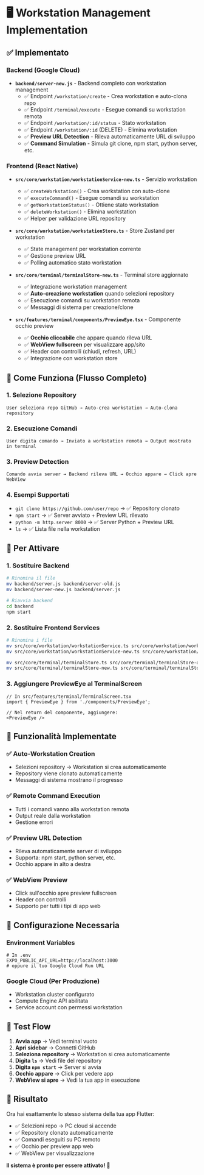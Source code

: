 # 🖥️ Workstation Management Implementation

## ✅ Implementato

### Backend (Google Cloud)
- **`backend/server-new.js`** - Backend completo con workstation management
  - ✅ Endpoint `/workstation/create` - Crea workstation e auto-clona repo
  - ✅ Endpoint `/terminal/execute` - Esegue comandi su workstation remota
  - ✅ Endpoint `/workstation/:id/status` - Stato workstation
  - ✅ Endpoint `/workstation/:id` (DELETE) - Elimina workstation
  - ✅ **Preview URL Detection** - Rileva automaticamente URL di sviluppo
  - ✅ **Command Simulation** - Simula git clone, npm start, python server, etc.

### Frontend (React Native)
- **`src/core/workstation/workstationService-new.ts`** - Servizio workstation
  - ✅ `createWorkstation()` - Crea workstation con auto-clone
  - ✅ `executeCommand()` - Esegue comandi su workstation
  - ✅ `getWorkstationStatus()` - Ottiene stato workstation
  - ✅ `deleteWorkstation()` - Elimina workstation
  - ✅ Helper per validazione URL repository

- **`src/core/workstation/workstationStore.ts`** - Store Zustand per workstation
  - ✅ State management per workstation corrente
  - ✅ Gestione preview URL
  - ✅ Polling automatico stato workstation

- **`src/core/terminal/terminalStore-new.ts`** - Terminal store aggiornato
  - ✅ Integrazione workstation management
  - ✅ **Auto-creazione workstation** quando selezioni repository
  - ✅ Esecuzione comandi su workstation remota
  - ✅ Messaggi di sistema per creazione/clone

- **`src/features/terminal/components/PreviewEye.tsx`** - Componente occhio preview
  - ✅ **Occhio cliccabile** che appare quando rileva URL
  - ✅ **WebView fullscreen** per visualizzare app/sito
  - ✅ Header con controlli (chiudi, refresh, URL)
  - ✅ Integrazione con workstation store

## 🔄 Come Funziona (Flusso Completo)

### 1. Selezione Repository
```
User seleziona repo GitHub → Auto-crea workstation → Auto-clona repository
```

### 2. Esecuzione Comandi
```
User digita comando → Inviato a workstation remota → Output mostrato in terminal
```

### 3. Preview Detection
```
Comando avvia server → Backend rileva URL → Occhio appare → Click apre WebView
```

### 4. Esempi Supportati
- `git clone https://github.com/user/repo` → ✅ Repository clonato
- `npm start` → ✅ Server avviato + Preview URL rilevato
- `python -m http.server 8000` → ✅ Server Python + Preview URL
- `ls` → ✅ Lista file nella workstation

## 🚀 Per Attivare

### 1. Sostituire Backend
```bash
# Rinomina il file
mv backend/server.js backend/server-old.js
mv backend/server-new.js backend/server.js

# Riavvia backend
cd backend
npm start
```

### 2. Sostituire Frontend Services
```bash
# Rinomina i file
mv src/core/workstation/workstationService.ts src/core/workstation/workstationService-old.ts
mv src/core/workstation/workstationService-new.ts src/core/workstation/workstationService.ts

mv src/core/terminal/terminalStore.ts src/core/terminal/terminalStore-old.ts
mv src/core/terminal/terminalStore-new.ts src/core/terminal/terminalStore.ts
```

### 3. Aggiungere PreviewEye al TerminalScreen
```tsx
// In src/features/terminal/TerminalScreen.tsx
import { PreviewEye } from './components/PreviewEye';

// Nel return del componente, aggiungere:
<PreviewEye />
```

## 🎯 Funzionalità Implementate

### ✅ Auto-Workstation Creation
- Selezioni repository → Workstation si crea automaticamente
- Repository viene clonato automaticamente
- Messaggi di sistema mostrano il progresso

### ✅ Remote Command Execution
- Tutti i comandi vanno alla workstation remota
- Output reale dalla workstation
- Gestione errori

### ✅ Preview URL Detection
- Rileva automaticamente server di sviluppo
- Supporta: npm start, python server, etc.
- Occhio appare in alto a destra

### ✅ WebView Preview
- Click sull'occhio apre preview fullscreen
- Header con controlli
- Supporto per tutti i tipi di app web

## 🔧 Configurazione Necessaria

### Environment Variables
```env
# In .env
EXPO_PUBLIC_API_URL=http://localhost:3000
# oppure il tuo Google Cloud Run URL
```

### Google Cloud (Per Produzione)
- Workstation cluster configurato
- Compute Engine API abilitata
- Service account con permessi workstation

## 📱 Test Flow

1. **Avvia app** → Vedi terminal vuoto
2. **Apri sidebar** → Connetti GitHub
3. **Seleziona repository** → Workstation si crea automaticamente
4. **Digita `ls`** → Vedi file del repository
5. **Digita `npm start`** → Server si avvia
6. **Occhio appare** → Click per vedere app
7. **WebView si apre** → Vedi la tua app in esecuzione

## 🎉 Risultato

Ora hai esattamente lo stesso sistema della tua app Flutter:
- ✅ Selezioni repo → PC cloud si accende
- ✅ Repository clonato automaticamente  
- ✅ Comandi eseguiti su PC remoto
- ✅ Occhio per preview app web
- ✅ WebView per visualizzazione

**Il sistema è pronto per essere attivato!** 🚀
